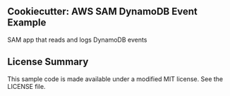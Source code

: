 ## Cookiecutter: AWS SAM DynamoDB Event Example

SAM app that reads and logs DynamoDB events

## License Summary

This sample code is made available under a modified MIT license. See the LICENSE file.
